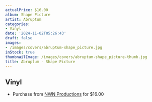 ```yaml
---
actualPrice: $16.00
album: Shape Picture
artist: Abruptum
categories:
- Vinyl
date: '2024-11-02T05:26:43'
draft: false
images:
- /images/covers/abruptum-shape_picture.jpg
inStock: true
thumbnailImage: /images/covers/abruptum-shape_picture-thumb.jpg
title: Abruptum - Shape Picture
---
```


## Vinyl
* Purchase from [NWN Productions](http://shop.nwnprod.com/index.php?route=product/product&path=76&product_id=54534&sort=pd.name&order=ASC) for $16.00

